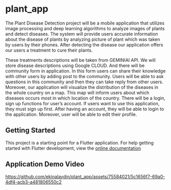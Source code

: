 # plant_app

The Plant Disease Detection project will be a mobile application that utilizes image processing and deep learning algorithms to analyze images of plants and detect diseases. The system will provide users accurate information about the disease of plants by analyzing picture of plant which was taken by users by their phones. After detecting the disease our application offers our users a treatment to cure their plants.

These treatments descriptions will be taken from GEMINIAI API. We will store disease descriptions using Google CLOUD. And there will be community form in application. In this form users can share their knowledge with other users by adding post to the community. Users will be able to ask questions in this community and then they can take reply from other users. Moreover, our application will visualize the distribution of the diseases in the whole country on a map. This map will inform users about which diseases occurs most in which location of the country. There will be a login, sign up functions for user’s account. If users want to use this application, they must sign up first. After having an account, they will be able to login to the application. Moreover, user will be able to edit their profile.

## Getting Started

This project is a starting point for a Flutter application.
For help getting started with Flutter development, view the
[online documentation](https://docs.flutter.dev/)

## Application Demo Video
https://github.com/ekinalaydin/plant_app/assets/75584021/5c1656f7-69a0-4df4-acb3-a481806550c2



